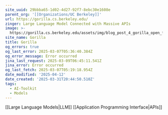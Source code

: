 ```yaml
---
site_uuid: 29bbba65-1d02-4d27-92f7-8ebc30e1608e
parent_org: '[[Organizations/UC Berkeley]]'
url: https://gorilla.cs.berkeley.edu/
zinger: Large Language Model Connected with Massive APIs
image: >-
  https://gorilla.cs.berkeley.edu/assets/img/blog_post_4_gorilla_open_function_calling.png
site_name: Gorilla
title: Gorilla
og_errors: true
og_last_error: 2025-03-07T05:36:40.384Z
og_error_message: Error occurred
jina_last_request: 2025-03-09T06:45:11.541Z
jina_error: Error occurred
og_last_fetch: 2025-03-07T05:19:18.954Z
date_modified: '2025-04-12'
date_created: '2025-03-31T20:44:50.510Z'
tags:
  - AI-Toolkit
  - Models
---
```



















































[[Large Language Models|LLM]]
[[Application Programming Interface|APIs]]

